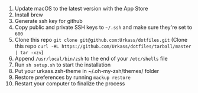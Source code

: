 1. Update macOS to the latest version with the App Store
2. Install brew
3. Generate ssh key for github
4. Copy public and private SSH keys to `~/.ssh` and make sure they're set to `600`
5. Clone this repo `git clone git@github.com:Urkass/dotfiles.git` (Clone this repo `curl -#L https://github.com/Urkass/dotfiles/tarball/master | tar -xzv`)
6. Append `/usr/local/bin/zsh` to the end of your `/etc/shells` file
7. Run `sh setup.sh` to start the installation
8. Put your urkass.zsh-theme in ~/.oh-my-zsh/themes/ folder
9. Restore preferences by running `mackup restore`
10. Restart your computer to finalize the process
